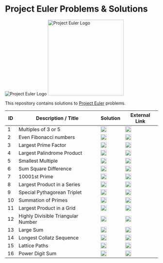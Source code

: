# Project Euler Problems & Solutions

<img alt="Project Euler Logo" src="https://projecteuler.net/themes/logo_default.png"/>

<img alt="Project Euler Logo" src="https://www.thoughtco.com/thmb/dh47K7WcNuQYSw3Zn1DR5YgfCZo=/1095x1095/smart/filters:no_upscale()/euler2-5baa451cc9e77c005008b61e.png" width="250"/>

This repository contains solutions to [Project Euler](https://projecteuler.net) problems.

ID | Description / Title | Solution | External Link
--- | --- | --- | ---
1 | Multiples of 3 or 5 | [<img alt="Solution Icon" src="https://cdn-icons-png.flaticon.com/512/190/190708.png" width="20"/>](solutions/1_Multiples_of_3_or_5) | [<img alt="Link Icon" src="https://www.iconsdb.com/icons/preview/purple/link-xxl.png" width="20"/>](https://projecteuler.net/problem=1)
2 | Even Fibonacci numbers | [<img alt="Solution Icon" src="https://cdn-icons-png.flaticon.com/512/190/190708.png" width="20"/>](solutions/2_Even_Fibonacci_numbers) | [<img alt="Link Icon" src="https://www.iconsdb.com/icons/preview/purple/link-xxl.png" width="20"/>](https://projecteuler.net/problem=2)
3 | Largest Prime Factor | [<img alt="Solution Icon" src="https://cdn-icons-png.flaticon.com/512/190/190708.png" width="20"/>](solutions/3_Largest_Prime_Factor) | [<img alt="Link Icon" src="https://www.iconsdb.com/icons/preview/purple/link-xxl.png" width="20"/>](https://projecteuler.net/problem=3)
4 | Largest Palindrome Product | [<img alt="Solution Icon" src="https://cdn-icons-png.flaticon.com/512/190/190708.png" width="20"/>](solutions/4_Largest_Palindrome_Product) | [<img alt="Link Icon" src="https://www.iconsdb.com/icons/preview/purple/link-xxl.png" width="20"/>](https://projecteuler.net/problem=4)
5 | Smallest Multiple | [<img alt="Solution Icon" src="https://cdn-icons-png.flaticon.com/512/190/190708.png" width="20"/>](solutions/5_Smallest_Multiple) | [<img alt="Link Icon" src="https://www.iconsdb.com/icons/preview/purple/link-xxl.png" width="20"/>](https://projecteuler.net/problem=5)
6 | Sum Square Difference | [<img alt="Solution Icon" src="https://cdn-icons-png.flaticon.com/512/190/190708.png" width="20"/>](solutions/6_Sum_Square_Difference) | [<img alt="Link Icon" src="https://www.iconsdb.com/icons/preview/purple/link-xxl.png" width="20"/>](https://projecteuler.net/problem=6)
7 | 10001st Prime | [<img alt="Solution Icon" src="https://cdn-icons-png.flaticon.com/512/190/190708.png" width="20"/>](solutions/7_10001st_Prime) | [<img alt="Link Icon" src="https://www.iconsdb.com/icons/preview/purple/link-xxl.png" width="20"/>](https://projecteuler.net/problem=7)
8 | Largest Product in a Series | [<img alt="Solution Icon" src="https://cdn-icons-png.flaticon.com/512/190/190708.png" width="20"/>](solutions/8_Largest_Product_in_a_Series) | [<img alt="Link Icon" src="https://www.iconsdb.com/icons/preview/purple/link-xxl.png" width="20"/>](https://projecteuler.net/problem=8)
9 | Special Pythagorean Triplet | [<img alt="Solution Icon" src="https://cdn-icons-png.flaticon.com/512/190/190708.png" width="20"/>](solutions/9_Special_Pythagorean_Triplet) | [<img alt="Link Icon" src="https://www.iconsdb.com/icons/preview/purple/link-xxl.png" width="20"/>](https://projecteuler.net/problem=9)
10 | Summation of Primes | [<img alt="Solution Icon" src="https://cdn-icons-png.flaticon.com/512/190/190708.png" width="20"/>](solutions/10_Summation_of_Primes) | [<img alt="Link Icon" src="https://www.iconsdb.com/icons/preview/purple/link-xxl.png" width="20"/>](https://projecteuler.net/problem=10)
11 | Largest Product in a Grid | [<img alt="Solution Icon" src="https://cdn-icons-png.flaticon.com/512/190/190708.png" width="20"/>](solutions/11_Largest_Product_in_a_Grid) | [<img alt="Link Icon" src="https://www.iconsdb.com/icons/preview/purple/link-xxl.png" width="20"/>](https://projecteuler.net/problem=11)
12 | Highly Divisible Triangular Number | [<img alt="Solution Icon" src="https://cdn-icons-png.flaticon.com/512/190/190708.png" width="20"/>](solutions/12_Highly_Divisible_Triangular_Number) | [<img alt="Link Icon" src="https://www.iconsdb.com/icons/preview/purple/link-xxl.png" width="20"/>](https://projecteuler.net/problem=12)
13 | Large Sum | [<img alt="Solution Icon" src="https://cdn-icons-png.flaticon.com/512/190/190708.png" width="20"/>](solutions/13_Large_Sum) | [<img alt="Link Icon" src="https://www.iconsdb.com/icons/preview/purple/link-xxl.png" width="20"/>](https://projecteuler.net/problem=13)
14 | Longest Collatz Sequence | [<img alt="Solution Icon" src="https://cdn-icons-png.flaticon.com/512/190/190708.png" width="20"/>](solutions/14_Longest_Collatz_Sequence) | [<img alt="Link Icon" src="https://www.iconsdb.com/icons/preview/purple/link-xxl.png" width="20"/>](https://projecteuler.net/problem=14)
15 | Lattice Paths | [<img alt="Solution Icon" src="https://cdn-icons-png.flaticon.com/512/190/190708.png" width="20"/>](solutions/15_Lattice_Paths) | [<img alt="Link Icon" src="https://www.iconsdb.com/icons/preview/purple/link-xxl.png" width="20"/>](https://projecteuler.net/problem=15)
16 | Power Digit Sum | [<img alt="Solution Icon" src="https://cdn-icons-png.flaticon.com/512/190/190708.png" width="20"/>](solutions/16_Power_Digit_Sum) | [<img alt="Link Icon" src="https://www.iconsdb.com/icons/preview/purple/link-xxl.png" width="20"/>](https://projecteuler.net/problem=16)
